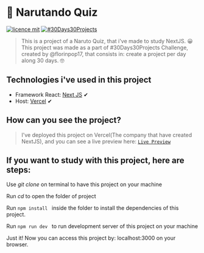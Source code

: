 # 📃 Narutando Quiz

[![licence mit](https://img.shields.io/github/license/ChristopherMarques/narutandoQuiz)](https://github.com/ChristopherMarques/narutandoQuiz/blob/main/LICENSE)
[![#30Days30Projects](https://img.shields.io/badge/Part%20of%20Challenge-30Days30Projects-orange)](https://github.com/florinpop17/100Days100Projects)

> This is a project of a Naruto Quiz, that i've made to study NextJS. 😀
> This project was made as a part of #30Days30Projects Challenge, created by @florinpop17, that consists in: create a project per day along 30 days. 🤓

## Technologies i've used in this project

* Framework React: [Next JS](https://nextjs.org) ✔
* Host: [Vercel](https://vercel.com) ✔

## How can you see the project?

> I've deployed this project on Vercel(The company that have created NextJS), and you can see a live preview here: [`Live Preview`](https://narutando-quiz.vercel.app)

## If you want to study with this project, here are steps:

Use *git clone <repo>* on terminal to have this project on your machine

Run *cd <folder of project>* to open the folder of project

Run ```npm install ``` inside the folder to install the dependencies of this project.

Run ```npm run dev ``` to run development server of this project on your machine

Just it! Now you can access this project by: localhost:3000 on your browser.
